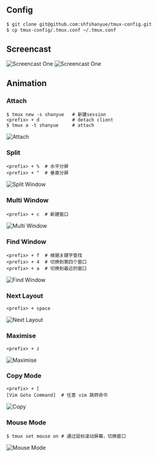 ## Config
``` sh
$ git clone git@github.com:shfshanyue/tmux-config.git
$ cp tmux-config/.tmux.conf ~/.tmux.conf
```

## Screencast

![Screencast One](https://raw.githubusercontent.com/shfshanyue/tmux-config/master/images/tmux1.jpeg)
![Screencast One](https://raw.githubusercontent.com/shfshanyue/tmux-config/master/images/tmux2.jpeg)

## Animation

### Attach
```
$ tmux new -s shanyue   # 新建session
<prefix> + d            # detach client
$ tmux a -t shanyue     # attach
```

![Attach](https://raw.githubusercontent.com/shfshanyue/tmux-config/master/images/attach-origin.gif)

### Split
```
<prefix> + %  # 水平分屏
<prefix> + "  # 垂直分屏
```

![Split Window](https://raw.githubusercontent.com/shfshanyue/tmux-config/master/images/split-origin.gif)

### Multi Window
```
<prefix> + c  # 新建窗口
```

![Multi Window](https://raw.githubusercontent.com/shfshanyue/tmux-config/master/images/multi-window.gif)

### Find Window
```
<prefix> + f  # 根据关键字查找
<prefix> + 4  # 切换到第四个窗口
<prefix> + a  # 切换到最近的窗口
```

![Find Window](https://raw.githubusercontent.com/shfshanyue/tmux-config/master/images/find-window.gif)

### Next Layout
```
<prefix> + space
```

![Next Layout](https://raw.githubusercontent.com/shfshanyue/tmux-config/master/images/respace.gif)

### Maximise
```
<prefix> + z
```

![Maximise](https://raw.githubusercontent.com/shfshanyue/tmux-config/master/images/prefixz-origin.gif)

### Copy Mode
```
<prefix> + [
[Vim Goto Command]  # 任意 vim 跳转命令
```

![Copy](https://raw.githubusercontent.com/shfshanyue/tmux-config/master/images/copy-origin.gif)

### Mouse Mode
```
$ tmux set mouse on # 通过鼠标滚动屏幕，切换窗口
```

![Mouse Mode](https://raw.githubusercontent.com/shfshanyue/tmux-config/master/images/mouse-origin.gif)

